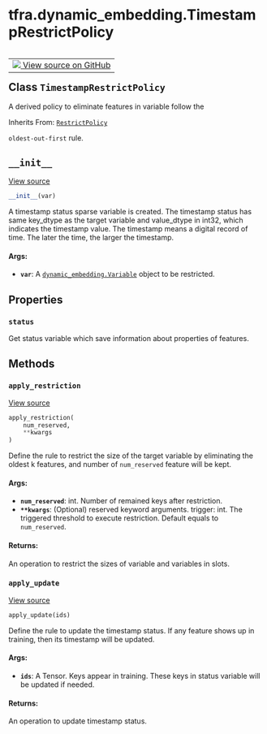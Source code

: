 <div itemscope itemtype="http://developers.google.com/ReferenceObject">
<meta itemprop="name" content="tfra.dynamic_embedding.TimestampRestrictPolicy" />
<meta itemprop="path" content="Stable" />
<meta itemprop="property" content="status"/>
<meta itemprop="property" content="__init__"/>
<meta itemprop="property" content="apply_restriction"/>
<meta itemprop="property" content="apply_update"/>
</div>

# tfra.dynamic_embedding.TimestampRestrictPolicy

<!-- Insert buttons and diff -->

<table class="tfo-notebook-buttons tfo-api" align="left">

<td>
  <a target="_blank" href="https://github.com/tensorflow/recommenders-addons/tree/master/tensorflow_recommenders_addons/dynamic_embedding/python/ops/restrict_policies.py">
    <img src="https://www.tensorflow.org/images/GitHub-Mark-32px.png" />
    View source on GitHub
  </a>
</td></table>



## Class `TimestampRestrictPolicy`

A derived policy to eliminate features in variable follow the

Inherits From: [`RestrictPolicy`](../../tfra/dynamic_embedding/RestrictPolicy.md)

<!-- Placeholder for "Used in" -->
`oldest-out-first` rule.

<h2 id="__init__"><code>__init__</code></h2>

<a target="_blank" href="https://github.com/tensorflow/recommenders-addons/tree/master/tensorflow_recommenders_addons/dynamic_embedding/python/ops/restrict_policies.py">View source</a>

``` python
__init__(var)
```

A timestamp status sparse variable is created. The timestamp status
has same key_dtype as the target variable and value_dtype in int32,
which indicates the timestamp value. The timestamp means a digital
record of time. The later the time, the larger the timestamp.

#### Args:


* <b>`var`</b>: A <a href="../../tfra/dynamic_embedding/Variable.md"><code>dynamic_embedding.Variable</code></a> object to be restricted.



## Properties

<h3 id="status"><code>status</code></h3>

Get status variable which save information about properties of features.




## Methods

<h3 id="apply_restriction"><code>apply_restriction</code></h3>

<a target="_blank" href="https://github.com/tensorflow/recommenders-addons/tree/master/tensorflow_recommenders_addons/dynamic_embedding/python/ops/restrict_policies.py">View source</a>

``` python
apply_restriction(
    num_reserved,
    **kwargs
)
```

Define the rule to restrict the size of the target variable by eliminating
the oldest k features, and number of `num_reserved` feature will be kept.

#### Args:


* <b>`num_reserved`</b>: int. Number of remained keys after restriction.
* <b>`**kwargs`</b>: (Optional) reserved keyword arguments.
  trigger: int. The triggered threshold to execute restriction. Default
    equals to `num_reserved`.


#### Returns:

An operation to restrict the sizes of variable and variables in slots.


<h3 id="apply_update"><code>apply_update</code></h3>

<a target="_blank" href="https://github.com/tensorflow/recommenders-addons/tree/master/tensorflow_recommenders_addons/dynamic_embedding/python/ops/restrict_policies.py">View source</a>

``` python
apply_update(ids)
```

Define the rule to update the timestamp status. If any feature shows up
in training, then its timestamp will be updated.

#### Args:


* <b>`ids`</b>: A Tensor. Keys appear in training. These keys in status variable
  will be updated if needed.


#### Returns:

An operation to update timestamp status.




